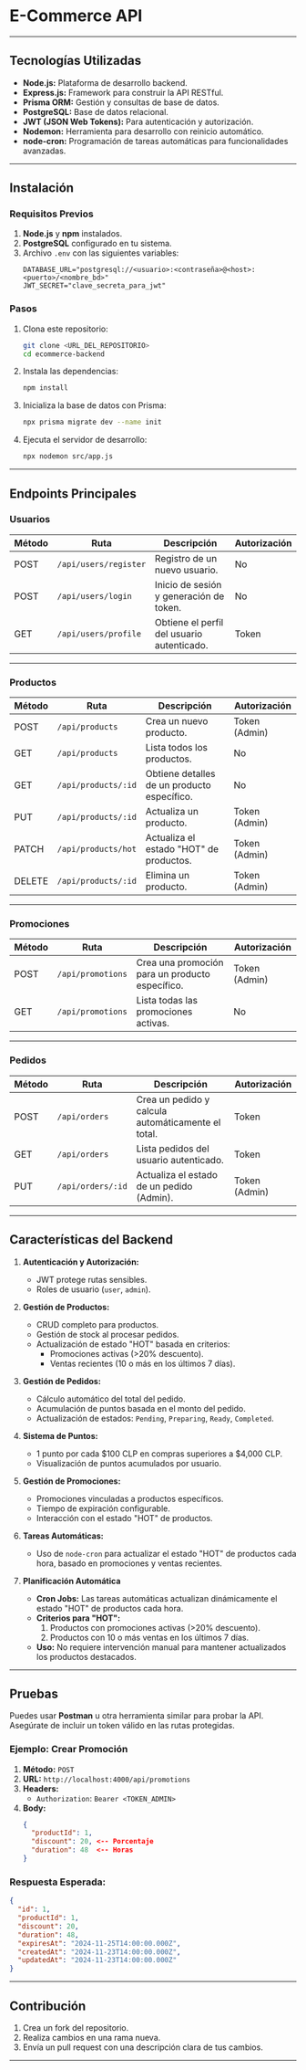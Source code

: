 
# E-Commerce API
---

## **Tecnologías Utilizadas**

- **Node.js:** Plataforma de desarrollo backend.
- **Express.js:** Framework para construir la API RESTful.
- **Prisma ORM:** Gestión y consultas de base de datos.
- **PostgreSQL:** Base de datos relacional.
- **JWT (JSON Web Tokens):** Para autenticación y autorización.
- **Nodemon:** Herramienta para desarrollo con reinicio automático.
- **node-cron:** Programación de tareas automáticas para funcionalidades avanzadas.

---

## **Instalación**

### **Requisitos Previos**
1. **Node.js** y **npm** instalados.
2. **PostgreSQL** configurado en tu sistema.
3. Archivo `.env` con las siguientes variables:
   ```
   DATABASE_URL="postgresql://<usuario>:<contraseña>@<host>:<puerto>/<nombre_bd>"
   JWT_SECRET="clave_secreta_para_jwt"
   ```

### **Pasos**
1. Clona este repositorio:
   ```bash
   git clone <URL_DEL_REPOSITORIO>
   cd ecommerce-backend
   ```

2. Instala las dependencias:
   ```bash
   npm install
   ```

3. Inicializa la base de datos con Prisma:
   ```bash
   npx prisma migrate dev --name init
   ```

4. Ejecuta el servidor de desarrollo:
   ```bash
   npx nodemon src/app.js
   ```

---

## **Endpoints Principales**

### **Usuarios**

| Método | Ruta           | Descripción                                | Autorización |
|--------|----------------|--------------------------------------------|--------------|
| POST   | `/api/users/register` | Registro de un nuevo usuario.             | No           |
| POST   | `/api/users/login`    | Inicio de sesión y generación de token.  | No           |
| GET    | `/api/users/profile`  | Obtiene el perfil del usuario autenticado.| Token        |

---

### **Productos**

| Método | Ruta                | Descripción                                    | Autorización      |
|--------|---------------------|------------------------------------------------|-------------------|
| POST   | `/api/products`     | Crea un nuevo producto.                        | Token (Admin)     |
| GET    | `/api/products`     | Lista todos los productos.                     | No                |
| GET    | `/api/products/:id` | Obtiene detalles de un producto específico.    | No                |
| PUT    | `/api/products/:id` | Actualiza un producto.                         | Token (Admin)     |
| PATCH  | `/api/products/hot` | Actualiza el estado "HOT" de productos.        | Token (Admin)     |
| DELETE | `/api/products/:id` | Elimina un producto.                           | Token (Admin)     |

---

### **Promociones**

| Método | Ruta                | Descripción                                        | Autorización      |
|--------|---------------------|----------------------------------------------------|-------------------|
| POST   | `/api/promotions`   | Crea una promoción para un producto específico.    | Token (Admin)     |
| GET    | `/api/promotions`   | Lista todas las promociones activas.              | No                |

---

### **Pedidos**

| Método | Ruta              | Descripción                                         | Autorización  |
|--------|-------------------|-----------------------------------------------------|---------------|
| POST   | `/api/orders`     | Crea un pedido y calcula automáticamente el total. | Token         |
| GET    | `/api/orders`     | Lista pedidos del usuario autenticado.             | Token         |
| PUT    | `/api/orders/:id` | Actualiza el estado de un pedido (Admin).          | Token (Admin) |

---

## **Características del Backend**

1. **Autenticación y Autorización:**
   - JWT protege rutas sensibles.
   - Roles de usuario (`user`, `admin`).

2. **Gestión de Productos:**
   - CRUD completo para productos.
   - Gestión de stock al procesar pedidos.
   - Actualización de estado "HOT" basada en criterios:
     - Promociones activas (>20% descuento).
     - Ventas recientes (10 o más en los últimos 7 días).

3. **Gestión de Pedidos:**
   - Cálculo automático del total del pedido.
   - Acumulación de puntos basada en el monto del pedido.
   - Actualización de estados: `Pending`, `Preparing`, `Ready`, `Completed`.

4. **Sistema de Puntos:**
   - 1 punto por cada $100 CLP en compras superiores a $4,000 CLP.
   - Visualización de puntos acumulados por usuario.

5. **Gestión de Promociones:**
   - Promociones vinculadas a productos específicos.
   - Tiempo de expiración configurable.
   - Interacción con el estado "HOT" de productos.

6. **Tareas Automáticas:**
   - Uso de `node-cron` para actualizar el estado "HOT" de productos cada hora, basado en promociones y ventas recientes.

7. **Planificación Automática**
   - **Cron Jobs:** Las tareas automáticas actualizan dinámicamente el estado "HOT" de productos cada hora.
   - **Criterios para "HOT":**
      1. Productos con promociones activas (>20% descuento).
      2. Productos con 10 o más ventas en los últimos 7 días.
   - **Uso:** No requiere intervención manual para mantener actualizados los productos destacados.


---

## **Pruebas**

Puedes usar **Postman** u otra herramienta similar para probar la API. Asegúrate de incluir un token válido en las rutas protegidas.

### **Ejemplo: Crear Promoción**
1. **Método:** `POST`
2. **URL:** `http://localhost:4000/api/promotions`
3. **Headers:**
   - `Authorization`: `Bearer <TOKEN_ADMIN>`
4. **Body:**
   ```json
   {
     "productId": 1,
     "discount": 20, <-- Porcentaje
     "duration": 48  <-- Horas
   }
   ```

### **Respuesta Esperada:**
```json
{
  "id": 1,
  "productId": 1,
  "discount": 20,
  "duration": 48,
  "expiresAt": "2024-11-25T14:00:00.000Z",
  "createdAt": "2024-11-23T14:00:00.000Z",
  "updatedAt": "2024-11-23T14:00:00.000Z"
}
```

---

## **Contribución**

1. Crea un fork del repositorio.
2. Realiza cambios en una rama nueva.
3. Envía un pull request con una descripción clara de tus cambios.

---
